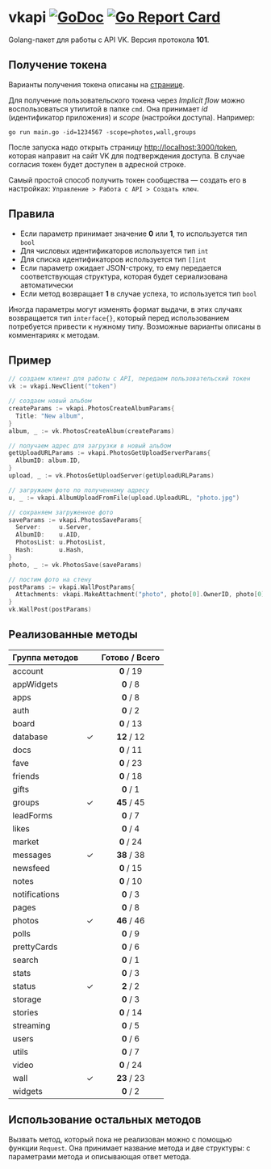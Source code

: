 # vkapi [![GoDoc](https://godoc.org/github.com/azzzak/vkapi?status.svg)](https://godoc.org/github.com/azzzak/vkapi) [![Go Report Card](https://goreportcard.com/badge/github.com/azzzak/vkapi)](https://goreportcard.com/report/github.com/azzzak/vkapi)

Golang-пакет для работы с API VK.
Версия протокола **101**.

## Получение токена

Варианты получения токена описаны на [странице](https://vk.com/dev/access_token).

Для получение пользовательского токена через _Implicit flow_ можно воспользоваться утилитой в папке `cmd`. Она принимает _id_ (идентификатор приложения) и _scope_ (настройки доступа). Например:

`go run main.go -id=1234567 -scope=photos,wall,groups`

После запуска надо открыть страницу [http://localhost:3000/token](http://localhost:3000/token), которая направит на сайт VK для подтверждения доступа. В случае согласия токен будет доступен в адресной строке.

Самый простой способ получить токен сообщества — создать его в настройках: `Управление > Работа с API > Создать ключ`.

## Правила

- Если параметр принимает значение **0** или **1**, то используется тип `bool`
- Для числовых идентификаторов используется тип `int`
- Для списка идентификаторов используется тип `[]int`
- Если параметр ожидает JSON-строку, то ему передается соответствующая структура, которая будет сериализована автоматически
- Если метод возвращает **1** в случае успеха, то используется тип `bool`

Иногда параметры могут изменять формат выдачи, в этих случаях возвращается тип `interface{}`, который перед использованием потребуется привести к нужному типу. Возможные варианты описаны в комментариях к методам.

## Пример

```Go
// создаем клиент для работы с API, передаем пользовательский токен
vk := vkapi.NewClient("token")

// создаем новый альбом
createParams := vkapi.PhotosCreateAlbumParams{
  Title: "New album",
}
album, _ := vk.PhotosCreateAlbum(createParams)

// получаем адрес для загрузки в новый альбом
getUploadURLParams := vkapi.PhotosGetUploadServerParams{
  AlbumID: album.ID,
}
upload, _ := vk.PhotosGetUploadServer(getUploadURLParams)

// загружаем фото по полученному адресу
u, _ := vkapi.AlbumUploadFromFile(upload.UploadURL, "photo.jpg")

// сохраняем загруженное фото
saveParams := vkapi.PhotosSaveParams{
  Server:     u.Server,
  AlbumID:    u.AID,
  PhotosList: u.PhotosList,
  Hash:       u.Hash,
}
photo, _ := vk.PhotosSave(saveParams)

// постим фото на стену
postParams := vkapi.WallPostParams{
  Attachments: vkapi.MakeAttachment("photo", photo[0].OwnerID, photo[0].ID),
}
vk.WallPost(postParams)
```

## Реализованные методы

| Группа методов |     | Готово / Всего |
| -------------- | :-: | :------------: |
| account        |     |   **0** / 19   |
| appWidgets     |     |   **0** / 8    |
| apps           |     |   **0** / 8    |
| auth           |     |   **0** / 2    |
| board          |     |   **0** / 13   |
| database       |  ✓  |  **12** / 12   |
| docs           |     |   **0** / 11   |
| fave           |     |   **0** / 23   |
| friends        |     |   **0** / 18   |
| gifts          |     |   **0** / 1    |
| groups         |  ✓  |  **45** / 45   |
| leadForms      |     |   **0** / 7    |
| likes          |     |   **0** / 4    |
| market         |     |   **0** / 24   |
| messages       |  ✓  |  **38** / 38   |
| newsfeed       |     |   **0** / 15   |
| notes          |     |   **0** / 10   |
| notifications  |     |   **0** / 3    |
| pages          |     |   **0** / 8    |
| photos         |  ✓  |  **46** / 46   |
| polls          |     |   **0** / 9    |
| prettyCards    |     |   **0** / 6    |
| search         |     |   **0** / 1    |
| stats          |     |   **0** / 3    |
| status         |  ✓  |   **2** / 2    |
| storage        |     |   **0** / 3    |
| stories        |     |   **0** / 14   |
| streaming      |     |   **0** / 5    |
| users          |     |   **0** / 6    |
| utils          |     |   **0** / 7    |
| video          |     |   **0** / 24   |
| wall           |  ✓  |  **23** / 23   |
| widgets        |     |   **0** / 2    |

## Использование остальных методов

Вызвать метод, который пока не реализован можно с помощью функции `Request`. Она принимает название метода и две структуры: с параметрами метода и описывающая ответ метода.
